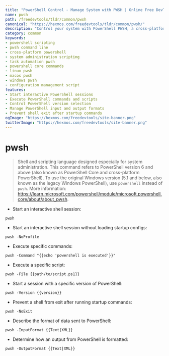 ```yaml
---
title: "PowerShell Control - Manage System with PWSH | Online Free DevTools by Hexmos"
name: pwsh
path: /freedevtools/tldr/common/pwsh
canonical: "https://hexmos.com/freedevtools/tldr/common/pwsh/"
description: "Control your system with PowerShell PWSH, a cross-platform task automation and configuration management framework. Execute commands and scripts. Free online tool, no registration required."
category: common
keywords:
- powershell scripting
- pwsh command line
- cross-platform powershell
- system administration scripting
- task automation pwsh
- powershell core commands
- linux pwsh
- macos pwsh
- windows pwsh
- configuration management script
features:
- Start interactive PowerShell sessions
- Execute PowerShell commands and scripts
- Control PowerShell version selection
- Manage PowerShell input and output formats
- Prevent shell exit after startup commands
ogImage: "https://hexmos.com/freedevtools/site-banner.png"
twitterImage: "https://hexmos.com/freedevtools/site-banner.png"
---
```


# pwsh

> Shell and scripting language designed especially for system administration.
> This command refers to PowerShell version 6 and above (also known as PowerShell Core and cross-platform PowerShell).
> To use the original Windows version (5.1 and below, also known as the legacy Windows PowerShell), use `powershell` instead of `pwsh`.
> More information: <https://learn.microsoft.com/powershell/module/microsoft.powershell.core/about/about_pwsh>.

- Start an interactive shell session:

`pwsh`

- Start an interactive shell session without loading startup configs:

`pwsh -NoProfile`

- Execute specific commands:

`pwsh -Command "{{echo 'powershell is executed'}}"`

- Execute a specific script:

`pwsh -File {{path/to/script.ps1}}`

- Start a session with a specific version of PowerShell:

`pwsh -Version {{version}}`

- Prevent a shell from exit after running startup commands:

`pwsh -NoExit`

- Describe the format of data sent to PowerShell:

`pwsh -InputFormat {{Text|XML}}`

- Determine how an output from PowerShell is formatted:

`pwsh -OutputFormat {{Text|XML}}`

